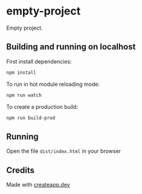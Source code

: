 # empty-project

Empty project.

## Building and running on localhost

First install dependencies:

```sh
npm install
```

To run in hot module reloading mode:

```sh
npm run watch
```

To create a production build:

```sh
npm run build-prod
```

## Running

Open the file `dist/index.html` in your browser

## Credits

Made with [createapp.dev](https://createapp.dev/)

